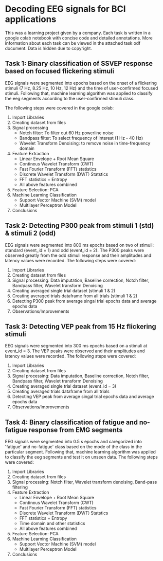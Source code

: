 # Decoding EEG signals for BCI applications 

This was a learning project given by a company. Each task is written in a google colab notebook with concise code and detailed annotations. More information about each task can be viewed in the attached task odf document. Data is hidden due to copyright.

## Task 1: Binary classification of SSVEP response based on focused flickering stimuli
EEG signals were segmented into epochs based on the onset of a flickering stimuli (7 Hz, 8.25 Hz, 10 Hz, 12 Hz) and the time of user-confirmed focused stimuli. Following that, machine learning algorithm was applied to classify the eeg segments according to the user-confirmed stimuli class. 

The following steps were covered in the google colab:
1. Import Libraries
2. Creating dataset from files
3. Signal processing
   - Notch filter: To filter out 60 Hz powerline noise
   - Bandpass filter: To select frequency of interest (1 Hz - 40 Hz)
   - Wavelet Transform Denoising: to remove noise in time-frequency domain
4. Feature Extraction
   - Linear Envelope + Root Mean Square
   - Continous Wavelet Transform (CWT)
   - Fast Fourier Transform (FFT) statistics
   - Discrete Wavelet Transform (DWT) Statstics
   - FFT statistics + Entropy
   - All above features combined
5. Feature Selection: PCA
6. Machine Learning Classification
   - Support Vector Machine (SVM) model
   - Multilayer Perceptron Model
7. Conclusions


## Task 2: Detecting P300 peak from stimuli 1 (std) & stimuli 2 (odd)
EEG signals were segmented into 800 ms epochs based on two of stimuli: standard (event_id = 1) and odd (event_id = 2). The P300 peaks were observed greatly from the odd stimuli response and their amplitudes and latency values were recorded. The following steps were covered:

1. Import Libraries
2. Creating dataset from files
3. Signal processing: Data imputation, Baseline correction, Notch filter, Bandpass filter, Wavelet transform Denoising 
4. Creating averaged single trial dataset (stimuli 1 & 2)
5. Creating averaged trials dataframe from all trials (stimuli 1 & 2)
6. Detecting P300 peak from average singal trial epochs data and average epochs data
7. Observations/Improvements

## Task 3: Detecting VEP peak from 15 Hz flickering stimuli 
EEG signals were segmented into 300 ms epochs based on a stimuli at event_id = 3. The VEP peaks were observed and their amplitudes and latency values were recorded. The following steps were covered:

1. Import Libraries
2. Creating dataset from files
3. Signal processing: Data imputation, Baseline correction, Notch filter, Bandpass filter, Wavelet transform Denoising 
4. Creating averaged single trial dataset (event_id = 3)
5. Creating averaged trials dataframe from all trials
6. Detecting VEP peak from average singal trial epochs data and average epochs data
7. Observations/Improvements

## Task 4: Binary classification of fatigue and no-fatigue response from EMG segments
EEG signals were segmented into 0.5 s epochs and caregorized into 'fatigue' and no-fatigue' class based on the mode of the class in the particular segment. Following that, machine learning algorithm was applied to classify the eeg segments and test it on unseen data. The following steps were covered:

1. Import Libraries
2. Creating dataset from files
3. Signal processing: Notch filter, Wavelet transform denoising, Band-pass filtering
4. Feature Extraction
   - Linear Envelope + Root Mean Square
   - Continous Wavelet Transform (CWT)
   - Fast Fourier Transform (FFT) statistics
   - Discrete Wavelet Transform (DWT) Statstics
   - FFT statistics + Entropy
   - Time domain and other statistics
   - All above features combined
5. Feature Selection: PCA
6. Machine Learning Classification
   - Support Vector Machine (SVM) model
   - Multilayer Perceptron Model
7. Conclusions


